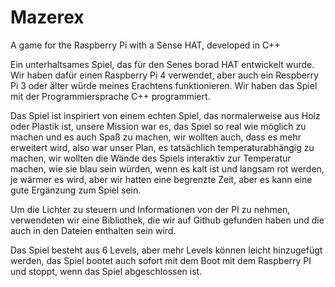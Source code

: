 # Mazerex
A game for the Raspberry Pi with a Sense HAT, developed in C++

Ein unterhaltsames Spiel, das für den Senes borad HAT entwickelt wurde. Wir haben dafür einen Raspberry Pi 4 verwendet, 
aber auch ein Respberry Pi 3 oder älter würde meines Erachtens funktionieren. Wir haben das Spiel mit der Programmiersprache C++ programmiert.


Das Spiel ist inspiriert von einem echten Spiel, das normalerweise aus Holz oder Plastik ist, unsere Mission war es, 
das Spiel so real wie möglich zu machen und es auch Spaß zu machen, wir wollten auch, dass es mehr erweitert wird, also war unser Plan, 
es tatsächlich temperaturabhängig zu machen, wir wollten die Wände des Spiels interaktiv zur Temperatur machen, wie sie blau sein würden, 
wenn es kalt ist und langsam rot werden, je wärmer es wird, aber wir hatten eine begrenzte Zeit, aber es kann eine gute Ergänzung zum Spiel sein.



Um die Lichter zu steuern und Informationen von der PI zu nehmen, verwendeten wir eine Bibliothek, die wir auf Github gefunden haben und die auch in den Dateien enthalten sein wird.



Das Spiel besteht aus 6 Levels, aber mehr Levels können leicht hinzugefügt werden, das Spiel bootet auch sofort mit dem Boot mit dem Raspberry PI und stoppt, wenn das Spiel abgeschlossen ist.
